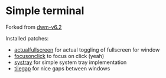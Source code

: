 # Simple terminal

Forked from [dwm-v6.2](https://dwm.suckless.org/)

Installed patches:
* [actualfullscreen](https://dwm.suckless.org/patches/actualfullscreen/) for actual toggling of fullscreen for window
* [focusonclick](https://dwm.suckless.org/patches/focusonclick/) to focus on click (yeah)
* [systray](https://dwm.suckless.org/patches/systray/) for simple system tray implementation
* [tilegap](https://dwm.suckless.org/patches/tilegap/) for nice gaps between windows
